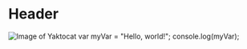 # Header
![Image of Yaktocat](https://octodex.github.com/images/yaktocat.png)
var myVar = "Hello, world!";
console.log(myVar);
